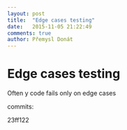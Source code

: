 ```yaml
---
layout: post
title:  "Edge cases testing"
date:   2015-11-05 21:22:49
comments: true
author: Přemysl Donát
---
```

# Edge cases testing

Often y code fails only on edge cases

commits:

23ff122

